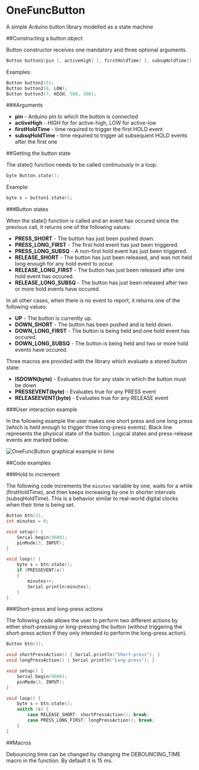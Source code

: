 # OneFuncButton
A simple Arduino button library modelled as a state machine

##Constructing a button object

Button constructor receives one mandatory and three optional arguments.

```c++
Button button1(pin [, activeHigh] [, firstHoldTime] [, subsqHoldTime]);
```

Examples:

```c++
Button button1(5);
Button button2(6, LOW);
Button button3(7, HIGH, 500, 300);
```

###Arguments

* **pin** - Arduino pin to which the button is connected
* **activeHigh** - HIGH for for active-high, LOW for active-low
* **firstHoldTime** - time required to trigger the first HOLD event
* **subsqHoldTime** - time required to trigger all subsequent HOLD events after the first one

##Getting the button state

The state() function needs to be called continuously in a loop.

```c++
byte Button.state();
```

Example:

```c++
byte s = button1.state();
```

###Button states

When the state() function is called and an event has occured since the previous call, it returns one of the following values:

* **PRESS_SHORT** - The button has just been pushed down.
* **PRESS_LONG_FIRST** - The first hold event has just been triggered.
* **PRESS_LONG_SUBSQ** - A non-first hold event has just been triggered.
* **RELEASE_SHORT** - The button has just been released, and was not held long enough for any hold event to occur.
* **RELEASE_LONG_FIRST** - The button has just been released after one hold event has occured.
* **RELEASE_LONG_SUBSQ** - The button has just been released after two or more hold events have occured.

In all other cases, when there is no event to report, it returns one of the following values:

* **UP** - The button is currently up.
* **DOWN_SHORT** - The button has been pushed and is held down.
* **DOWN_LONG_FIRST** - The button is being held and one hold event has occured.
* **DOWN_LONG_SUBSQ** - The button is being held and two or more hold events have occured.

Three macros are provided with the library which evaluate a stored button state:

* **ISDOWN(byte)** - Evaluates true for any state in which the button must be down
* **PRESSEVENT(byte)** - Evaluates true for any PRESS event
* **RELEASEEVENT(byte)** - Evaluates true for any RELEASE event

###User interaction example

In the following example the user makes one short press and one long press (which is held enough to trigger three long-press events). Black line represents the physical state of the button. Logical states and press-release events are marked below.

![OneFuncButton graphical example in time](https://raw.githubusercontent.com/athnix/OneFuncButton/master/onefuncbutton_example.png)

##Code examples

###Hold to increment

The following code increments the `minutes` variable by one, waits for a while (firstHoldTime), and then keeps increasing by one in shorter intervals (subsqHoldTime). This is a behavior similar to real-world digital clocks when their time is being set.

```c++
Button btn(3);
int minutes = 0;

void setup() {
    Serial.begin(9600);
    pinMode(3, INPUT);
}

void loop() {
    byte s = btn.state();
    if (PRESSEVENT(s))
    {
        minutes++;
        Serial.println(minutes);
    }
}
```

###Short-press and long-press actions

The following code allows the user to perform two different actions by either short-pressing or long-pressing the button (without triggering the short-press action if they only intended to perform the long-press action).

```c++
Button btn(3);

void shortPressAction() { Serial.println("Short-press"); }
void longPressAction() { Serial.println("Long-press"); }

void setup() {
    Serial.begin(9600);
    pinMode(3, INPUT);
}

void loop() {
    byte s = btn.state();
    switch (s) {
        case RELEASE_SHORT: shortPressAction(); break;
        case PRESS_LONG_FIRST: longPressAction(); break;
    }
}
```

##Macros

Debouncing time can be changed by changing the DEBOUNCING_TIME macro in the function. By default it is 15 ms.
